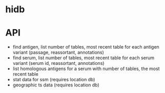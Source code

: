 # hidb

# API

- find antigen, list number of tables, most recent table for each antigen variant (passage, reassortant, annotations)
- find serum, list number of tables, most recent table for each serum variant (serum id, reassortant, annotations)
- list homologous antigens for a serum with number of tables, the most recent table
- stat data for ssm (requires location db)
- geographic ts data (requires location db)
